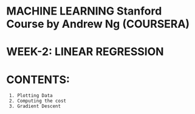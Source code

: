 # MACHINE LEARNING Stanford Course by Andrew Ng (COURSERA)
# WEEK-2: LINEAR REGRESSION
# CONTENTS:
     1. Plotting Data
     2. Computing the cost
     3. Gradient Descent 
